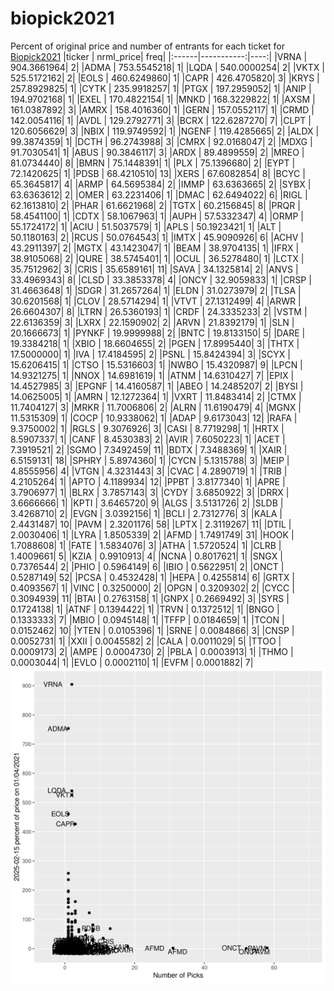 # biopick2021
Percent of original price and number of entrants for each ticket for [Biopick2021](https://twitter.com/hashtag/Biopick2021)
|ticker |  nrml_price| freq|
|:------|-----------:|----:|
|VRNA   | 904.3661964|    2|
|ADMA   | 753.5545218|    1|
|LQDA   | 540.0000254|    2|
|VKTX   | 525.5172162|    2|
|EOLS   | 460.6249860|    1|
|CAPR   | 426.4705820|    3|
|KRYS   | 257.8929825|    1|
|CYTK   | 235.9918257|    1|
|PTGX   | 197.2959052|    1|
|ANIP   | 194.9702168|    1|
|EXEL   | 170.4822154|    1|
|MNKD   | 168.3229822|    1|
|AXSM   | 161.0387892|    3|
|AMRX   | 158.4016360|    1|
|GERN   | 157.0552117|    1|
|CRMD   | 142.0054116|    1|
|AVDL   | 129.2792771|    3|
|BCRX   | 122.6287270|    7|
|CLPT   | 120.6056629|    3|
|NBIX   | 119.9749592|    1|
|NGENF  | 119.4285665|    2|
|ALDX   |  99.3874359|    1|
|DCTH   |  96.2743988|    3|
|CMRX   |  92.0168047|    2|
|MDXG   |  91.7030541|    1|
|ABUS   |  90.3846117|    3|
|ARDX   |  89.4899559|    2|
|MREO   |  81.0734440|    8|
|BMRN   |  75.1448391|    1|
|PLX    |  75.1396680|    2|
|EYPT   |  72.1420625|    1|
|PDSB   |  68.4210510|   13|
|XERS   |  67.6082854|    8|
|BCYC   |  65.3645817|    4|
|ARMP   |  64.5695384|    2|
|IMMP   |  63.6363665|    2|
|SYBX   |  63.6363612|    2|
|OMER   |  63.2231406|    1|
|DMAC   |  62.6494022|    6|
|RIGL   |  62.1613810|    2|
|PHAR   |  61.6621968|    2|
|TGTX   |  60.2156845|    8|
|PRQR   |  58.4541100|    1|
|CDTX   |  58.1067963|    1|
|AUPH   |  57.5332347|    4|
|ORMP   |  55.1724172|    1|
|ACIU   |  51.5037579|    1|
|APLS   |  50.1923421|    1|
|ALT    |  50.1180163|    2|
|RCUS   |  50.0764543|    1|
|IMTX   |  45.9090926|    6|
|ACHV   |  43.2911397|    2|
|MGTX   |  43.1423047|    1|
|BEAM   |  38.9704135|    1|
|IFRX   |  38.9105068|    2|
|QURE   |  38.5745401|    1|
|OCUL   |  36.5278480|    1|
|LCTX   |  35.7512962|    3|
|CRIS   |  35.6589161|   11|
|SAVA   |  34.1325814|    2|
|ANVS   |  33.4969343|    8|
|CLSD   |  33.3853378|    4|
|ONCY   |  32.9059833|    1|
|CRSP   |  31.4663648|    1|
|SDGR   |  31.2657264|    1|
|ELDN   |  31.0273979|    2|
|TLSA   |  30.6201568|    1|
|CLOV   |  28.5714294|    1|
|VTVT   |  27.1312499|    4|
|ARWR   |  26.6604307|    8|
|LTRN   |  26.5360193|    1|
|CRDF   |  24.3335233|    2|
|VSTM   |  22.6136359|    3|
|LXRX   |  22.1590902|    2|
|ARVN   |  21.8392179|    1|
|SLN    |  20.1666673|    1|
|PYNKF  |  19.9999988|    2|
|BNTC   |  19.8133150|    5|
|DARE   |  19.3384218|    1|
|XBIO   |  18.6604655|    2|
|PGEN   |  17.8995440|    3|
|THTX   |  17.5000000|    1|
|IVA    |  17.4184595|    2|
|PSNL   |  15.8424394|    3|
|SCYX   |  15.6206415|    1|
|CTSO   |  15.5316603|    1|
|NWBO   |  15.4320987|    9|
|LPCN   |  14.9321275|    1|
|NNOX   |  14.6981619|    1|
|ATNM   |  14.6310427|    7|
|EPIX   |  14.4527985|    3|
|EPGNF  |  14.4160587|    1|
|ABEO   |  14.2485207|    2|
|BYSI   |  14.0625005|    1|
|AMRN   |  12.1272364|    1|
|VXRT   |  11.8483414|    2|
|CTMX   |  11.7404127|    3|
|MRKR   |  11.7006806|    2|
|ALRN   |  11.6190479|    4|
|MGNX   |  11.5315309|    1|
|COCP   |  10.9338062|    1|
|ADAP   |   9.6173043|   12|
|RAFA   |   9.3750002|    1|
|RGLS   |   9.3076926|    3|
|CASI   |   8.7719298|    1|
|HRTX   |   8.5907337|    1|
|CANF   |   8.4530383|    2|
|AVIR   |   7.6050223|    1|
|ACET   |   7.3919521|    2|
|SGMO   |   7.3492459|   11|
|BDTX   |   7.3488369|    1|
|XAIR   |   6.5159131|   18|
|SPHRY  |   5.8974360|    1|
|CYCN   |   5.1315788|    3|
|MEIP   |   4.8555956|    4|
|VTGN   |   4.3231443|    3|
|CVAC   |   4.2890719|    1|
|TRIB   |   4.2105264|    1|
|APTO   |   4.1189934|   12|
|PPBT   |   3.8177340|    1|
|APRE   |   3.7906977|    1|
|BLRX   |   3.7857143|    3|
|CYDY   |   3.6850922|    3|
|DRRX   |   3.6666666|    1|
|KPTI   |   3.6465720|    9|
|ALGS   |   3.5131726|    2|
|SLDB   |   3.4268710|    2|
|EVGN   |   3.0392156|    1|
|BCLI   |   2.7312776|    3|
|KALA   |   2.4431487|   10|
|PAVM   |   2.3201176|   58|
|LPTX   |   2.3119267|   11|
|DTIL   |   2.0030406|    1|
|LYRA   |   1.8505339|    2|
|AFMD   |   1.7491749|   31|
|HOOK   |   1.7088608|    1|
|FATE   |   1.5834076|    3|
|ATHA   |   1.5720524|    1|
|CLRB   |   1.4009661|    5|
|KZIA   |   0.9910913|    4|
|NCNA   |   0.8017621|    1|
|SNGX   |   0.7376544|    2|
|PHIO   |   0.5964149|    6|
|IBIO   |   0.5622951|    2|
|ONCT   |   0.5287149|   52|
|PCSA   |   0.4532428|    1|
|HEPA   |   0.4255814|    6|
|GRTX   |   0.4093567|    1|
|VINC   |   0.3250000|    2|
|OPGN   |   0.3209302|    2|
|CYCC   |   0.3094939|   11|
|BTAI   |   0.2763158|    1|
|GNPX   |   0.2669492|    3|
|SYRS   |   0.1724138|    1|
|ATNF   |   0.1394422|    1|
|TRVN   |   0.1372512|    1|
|BNGO   |   0.1333333|    7|
|MBIO   |   0.0945148|    1|
|TFFP   |   0.0184659|    1|
|TCON   |   0.0152462|   10|
|YTEN   |   0.0105396|    1|
|SRNE   |   0.0084866|    3|
|CNSP   |   0.0052731|    1|
|XXII   |   0.0045582|    2|
|CALA   |   0.0011029|    5|
|TTOO   |   0.0009173|    2|
|AMPE   |   0.0004730|    2|
|PBLA   |   0.0003913|    1|
|THMO   |   0.0003044|    1|
|EVLO   |   0.0002110|    1|
|EVFM   |   0.0001882|    7|
![retvspicks](biopicks.png?raw=true)
